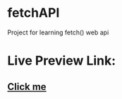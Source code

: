 # fetchAPI
Project for learning fetch() web api

# Live Preview Link: 
<h2> <a href ="https://ramrachai.github.io/fetchAPI/"> Click me </a> <h2> 
